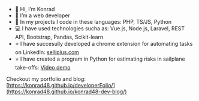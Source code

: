 - 👋 Hi, I’m Konrad
- 👀 I’m a web developer
- 🌱 In my projects I code in these languages: PHP, TS/JS, Python
- 💻 I have used technologies sucha as: Vue.js, Node.js, Laravel, REST API, Bootstrap, Pandas, Scikit-learn
- ⭐ I have succesully developed a chrome extension for automating tasks on LinkedIn: <a href="https://selliplus.com/">selliplus.com</a>
- ⭐ I have created a program in Python for estimating risks in sailplane take-offs: <a href="https://www.youtube.com/watch?v=Yky1hlz4Aqs">Video demo</a>

Checkout my portfolio and blog: [https://konrad48.github.io/developerFolio/](https://konrad48.github.io/konrad48-dev-blog/)

<!---
Konrad48/Konrad48 is a ✨ special ✨ repository because its `README.md` (this file) appears on your GitHub profile.
You can click the Preview link to take a look at your changes.
--->

